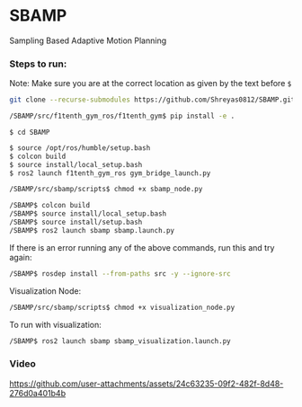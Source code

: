 # SBAMP
Sampling Based Adaptive Motion Planning

### Steps to run:

Note: Make sure you are at the correct location as given by the text before `$`

```bash
git clone --recurse-submodules https://github.com/Shreyas0812/SBAMP.git
```

```bash
/SBAMP/src/f1tenth_gym_ros/f1tenth_gym$ pip install -e .
```

```
$ cd SBAMP
```

```bash
$ source /opt/ros/humble/setup.bash
$ colcon build
$ source install/local_setup.bash
$ ros2 launch f1tenth_gym_ros gym_bridge_launch.py
```

```bash
/SBAMP/src/sbamp/scripts$ chmod +x sbamp_node.py 
```

```bash
/SBAMP$ colcon build
/SBAMP$ source install/local_setup.bash 
/SBAMP$ source install/setup.bash 
/SBAMP$ ros2 launch sbamp sbamp.launch.py 
```

If there is an error running any of the above commands, run this and try again:

```bash
/SBAMP$ rosdep install --from-paths src -y --ignore-src
```

Visualization Node:

```bash
/SBAMP/src/sbamp/scripts$ chmod +x visualization_node.py 
```

To run with visualization:

```bash
/SBAMP$ ros2 launch sbamp sbamp_visualization.launch.py 
```

### Video 

https://github.com/user-attachments/assets/24c63235-09f2-482f-8d48-276d0a401b4b



